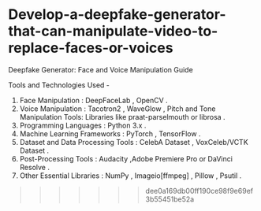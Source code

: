 
# Develop-a-deepfake-generator-that-can-manipulate-video-to-replace-faces-or-voices


Deepfake Generator: Face and Voice Manipulation Guide

 Tools and Technologies Used - 
1) Face Manipulation : DeepFaceLab , OpenCV . 
2) Voice Manipulation : Tacotron2 , WaveGlow , Pitch and Tone Manipulation Tools: Libraries like praat-parselmouth or librosa .
3) Programming Languages : Python 3.x . 
4) Machine Learning Frameworks : PyTorch , TensorFlow . 
5) Dataset and Data Processing Tools : CelebA Dataset , VoxCeleb/VCTK Dataset .
6) Post-Processing Tools : Audacity ,Adobe Premiere Pro or DaVinci Resolve . 
7)  Other Essential Libraries : NumPy , Imageio[ffmpeg] , Pillow , Psutil .
>>>>>>> dee0a169db00ff190ce98f9e69ef3b55451be52a
